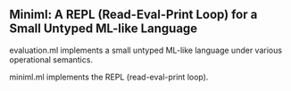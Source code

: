 
## Miniml: A REPL (Read-Eval-Print Loop) for a Small Untyped ML-like Language




evaluation.ml implements a small untyped ML-like language under
various operational semantics.

miniml.ml implements the REPL (read-eval-print loop).
